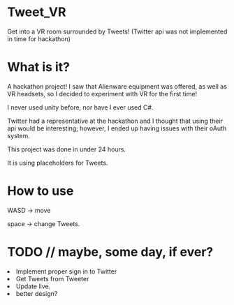 # Tweet_VR
Get into a VR room surrounded by Tweets!  (Twitter api was not implemented in time for hackathon)

# What is it?
A hackathon project! I saw that Alienware equipment was offered, as well as VR headsets, so I decided to experiment with VR for the first time!

I never used unity before, nor have I ever used C#. 

Twitter had a representative at the hackathon and I thought that using their api would be interesting; however, I ended up having issues with their oAuth system.

This project was done in under 24 hours.

It is using placeholders for Tweets.

# How to use
WASD -> move

space -> change Tweets.

# TODO // maybe, some day, if ever?</li>
<li>Implement proper sign in to Twitter</li> 
<li>Get Tweets from Tweeter</li>
<li>Update live.</li>
<li>better design?</li>

